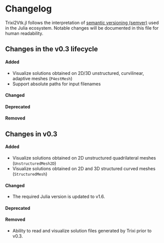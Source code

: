 # Changelog

Trixi2Vtk.jl follows the interpretation of
[semantic versioning (semver)](https://julialang.github.io/Pkg.jl/dev/compatibility/#Version-specifier-format-1)
used in the Julia ecosystem. Notable changes will be documented in this file
for human readability.


## Changes in the v0.3 lifecycle

#### Added
- Visualize solutions obtained on 2D/3D unstructured, curvilinear, adaptive meshes (`P4estMesh`)
- Support absolute paths for input filenames

#### Changed


#### Deprecated


#### Removed


## Changes in v0.3

#### Added

- Visualize solutions obtained on 2D unstructured quadrilateral meshes (`UnstructuredMesh2D`)
- Visualize solutions obtained on 2D and 3D structured curved meshes (`StructuredMesh`)

#### Changed

- The required Julia version is updated to v1.6.

#### Deprecated


#### Removed

- Ability to read and visualize solution files generated by Trixi prior to v0.3.
